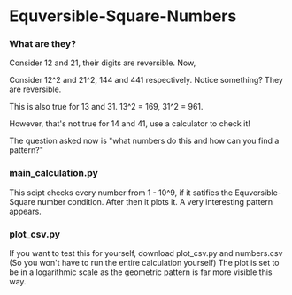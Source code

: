 # Equversible-Square-Numbers

### What are they?

Consider 12 and 21, their digits are reversible. Now,

Consider 12^2 and 21^2, 144 and 441 respectively. Notice something? They are reversible. 

This is also true for 13 and 31. 13^2 = 169, 31^2 = 961.

However, that's not true for 14 and 41, use a calculator to check it! 

The question asked now is "what numbers do this and how can you find a pattern?"

### main_calculation.py 

This scipt checks every number from 1 - 10^9, if it satifies the Equversible-Square number condition. 
After then it plots it. A very interesting pattern appears. 

### plot_csv.py 

If you want to test this for yourself, download plot_csv.py and numbers.csv (So you won't have to run the entire calculation yourself)
The plot is set to be in a logarithmic scale as the geometric pattern is far more visible this way. 
